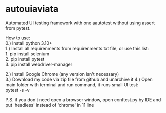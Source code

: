 # autouiaviata
Automated UI testing framework with one aautotest without using assert from pytest.  

How to use:  
0.) Install python 3.10+  
1.) Install all requirenments from requirenments.txt file, or use this list:  
		1. pip install selenium  
		2. pip install pytest  
		3. pip install webdriver-manager  
  
2.) Install Google Chrome (any version isn't necessary)  
3.) Download my code via zip file from github and unarchive it 
4.) Open main folder with terminal and run command, it runs small UI test:  
		pytest -s -v  
 
P.S. if you don't need open a browser window, open conftest.py by IDE and put 'headless' instead of 'chrome' in 11 line  
